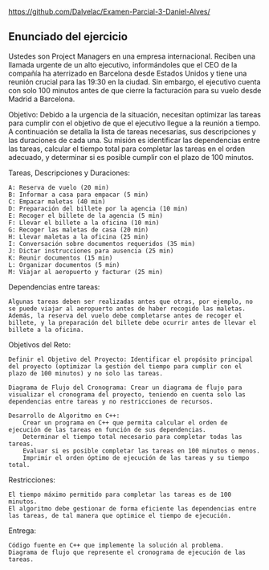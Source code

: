 https://github.com/Dalvelac/Examen-Parcial-3-Daniel-Alves/

## Enunciado del ejercicio

Ustedes son Project Managers en una empresa internacional. Reciben una llamada urgente de un alto ejecutivo, informándoles que el CEO de la compañía ha aterrizado en Barcelona desde Estados Unidos y tiene una reunión crucial para las 19:30 en la ciudad. Sin embargo, el ejecutivo cuenta con solo 100 minutos antes de que cierre la facturación para su vuelo desde Madrid a Barcelona.

Objetivo: Debido a la urgencia de la situación, necesitan optimizar las tareas para cumplir con el objetivo de que el ejecutivo llegue a la reunión a tiempo. A continuación se detalla la lista de tareas necesarias, sus descripciones y las duraciones de cada una. Su misión es identificar las dependencias entre las tareas, calcular el tiempo total para completar las tareas en el orden adecuado, y determinar si es posible cumplir con el plazo de 100 minutos.

Tareas, Descripciones y Duraciones:

    A: Reserva de vuelo (20 min)
    B: Informar a casa para empacar (5 min)
    C: Empacar maletas (40 min)
    D: Preparación del billete por la agencia (10 min)
    E: Recoger el billete de la agencia (5 min)
    F: Llevar el billete a la oficina (10 min)
    G: Recoger las maletas de casa (20 min)
    H: Llevar maletas a la oficina (25 min)
    I: Conversación sobre documentos requeridos (35 min)
    J: Dictar instrucciones para ausencia (25 min)
    K: Reunir documentos (15 min)
    L: Organizar documentos (5 min)
    M: Viajar al aeropuerto y facturar (25 min)

Dependencias entre tareas:

    Algunas tareas deben ser realizadas antes que otras, por ejemplo, no se puede viajar al aeropuerto antes de haber recogido las maletas.
    Además, la reserva del vuelo debe completarse antes de recoger el billete, y la preparación del billete debe ocurrir antes de llevar el billete a la oficina.

Objetivos del Reto:

    Definir el Objetivo del Proyecto: Identificar el propósito principal del proyecto (optimizar la gestión del tiempo para cumplir con el plazo de 100 minutos) y no solo las tareas.

    Diagrama de Flujo del Cronograma: Crear un diagrama de flujo para visualizar el cronograma del proyecto, teniendo en cuenta solo las dependencias entre tareas y no restricciones de recursos.

    Desarrollo de Algoritmo en C++:
        Crear un programa en C++ que permita calcular el orden de ejecución de las tareas en función de sus dependencias.
        Determinar el tiempo total necesario para completar todas las tareas.
        Evaluar si es posible completar las tareas en 100 minutos o menos.
        Imprimir el orden óptimo de ejecución de las tareas y su tiempo total.

Restricciones:

    El tiempo máximo permitido para completar las tareas es de 100 minutos.
    El algoritmo debe gestionar de forma eficiente las dependencias entre las tareas, de tal manera que optimice el tiempo de ejecución.

Entrega:

    Código fuente en C++ que implemente la solución al problema.
    Diagrama de flujo que represente el cronograma de ejecución de las tareas.

